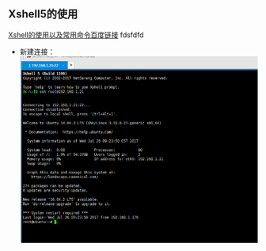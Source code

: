 ## Xshell5的使用

[Xshell的使用以及常用命令百度链接](https://jingyan.baidu.com/article/7f41ecec022131593d095c3f.html)
fdsfdfd
*  新建连接：
![](xshellimages/concat.png)
